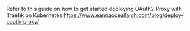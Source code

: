 Refer to this guide on how to get started deploying OAuth2 Proxy with Traefik on Kubernetes https://www.eannaoceallaigh.com/blog/deploy-oauth-proxy/
